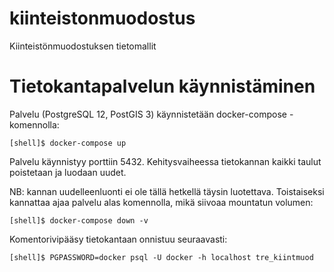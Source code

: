 # kiinteistonmuodostus
Kiinteistönmuodostuksen tietomallit

# Tietokantapalvelun käynnistäminen

Palvelu (PostgreSQL 12, PostGIS 3) käynnistetään docker-compose -komennolla:

```
[shell]$ docker-compose up
```

Palvelu käynnistyy porttiin 5432. Kehitysvaiheessa tietokannan kaikki taulut
poistetaan ja luodaan uudet.

NB: kannan uudelleenluonti ei ole tällä hetkellä täysin luotettava.
Toistaiseksi kannattaa ajaa palvelu alas komennolla, mikä siivoaa mountatun volumen:
```
[shell]$ docker-compose down -v
```

Komentorivipääsy tietokantaan onnistuu seuraavasti:

```
[shell]$ PGPASSWORD=docker psql -U docker -h localhost tre_kiintmuod
```